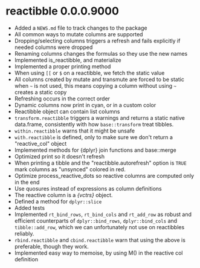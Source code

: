 # reactibble 0.0.0.9000

* Added a `NEWS.md` file to track changes to the package
* All common ways to mutate columns are supported
* Dropping/selecting columns triggers a refresh and fails explicitly if needed columns were dropped
* Renaming columns changes the formulas so they use the new names
* Implemented is_reactibble, and materialize
* Implemented a proper printing method
* When using `[[` or `$` on a reactibble, we fetch the static value
* All columns created by mutate and transmute are forced to be static when `~` is
  not used, this means copying a column without using `~` creates a static copy
* Refreshing occurs in the correct order
* Dynamic columns now print in cyan, or in a custom color
* Reactibble object can contain list columns
* `transform.reactibble` triggers a warnings and returns a static native 
  data.frame, consistently with how `base::transform` treat tibbles.
* `within.reactibble` warns that it might be unsafe
* `with.reactibble` is defined, only to make sure we don't return a "reactive_col" object
* Implemented methods for {dplyr} join functions and base::merge
* Optimized print so it doesn't refresh
* When printing a tibble and the "reactibble.autorefresh" option is `TRUE` mark
  columns as "unsynced" colored in red.
* Optimize process_reactive_dots so reactive columns are computed only in the end
* Use quosures instead of expressions as column definitions
* The reactive column is a *{vctrs}* object.
* Defined a method for `dplyr::slice`
* Added tests
* Implemented `rt_bind_rows`, `rt_bind_cols` and `rt_add_row` as robust and efficient counterparts
 of `dplyr::bind_rows`, `dplyr::bind_cols` and `tibble::add_row`, which we can unfortunately not use
 on reactibbles reliably.
* `rbind.reactibble` and `cbind.reactibble` warn that using the above is preferable,
 though they  work.
* Implemented easy way to memoise, by using M() in the reactive col definition
